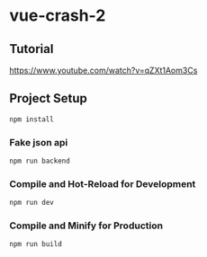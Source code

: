 # vue-crash-2

## Tutorial

https://www.youtube.com/watch?v=qZXt1Aom3Cs

## Project Setup

```sh
npm install
```

### Fake json api

```sh
npm run backend
```

### Compile and Hot-Reload for Development

```sh
npm run dev
```

### Compile and Minify for Production

```sh
npm run build
```
